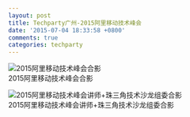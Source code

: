 ```yaml
---
layout: post
title: Techparty广州-2015阿里移动技术峰会
date: '2015-07-04 18:33:58 +0800'
comments: true
categories: techparty
---
```


![2015阿里移动技术峰会合影](http://cngump.qiniudn.com/cngumpblog/2015/20150704-guangzhou-alicon.jpg)<br>
2015阿里移动技术峰会合影

![2015阿里移动技术峰会讲师+珠三角技术沙龙组委合影](http://cngump.qiniudn.com/cngumpblog/2015/20150704-guangzhou-alicon-2.jpg)<br>
2015阿里移动技术峰会讲师+珠三角技术沙龙组委合影
